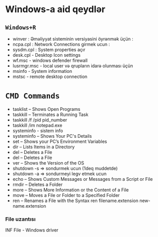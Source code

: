 # Windows-a aid qeydlər

## `Windows+R`

- winver : Əməliyyat sisteminin versiyasini öyrənmək üçün :
- ncpa.cpl : Network Connections girmek ucun :
- sysdm.cpl : System properties açır
- desk.cpl - Desktop Icon settings
- wf.msc - windows defender firewall
- lusrmgr.msc - local user və qrupların idarə olunması üçün
- msinfo - System information
- mstsc - remote desktop connection

# `CMD Commands`

- tasklist – Shows Open Programs
- taskkill – Terminates a Running Task
- taskkill /f /pid pid_number
- taskkill /im notepad.exe
- systeminfo - sistem info
- systeminfo – Shows Your PC's Details
- set – Shows your PC’s Environment Variables
- dir – Lists Items in a Directory
- del – Deletes a File
- del – Deletes a File
- ver – Shows the Version of the OS
- shutdown -s  ⇒ sondurmek ucun (1deq muddetde)
- shutdown -a ⇒ sondurmeyi legv etmek ucun
- echo – Shows Custom Messages or Messages from a Script or File
- rmdir – Deletes a Folder
- more – Shows More Information or the Content of a File
- move – Moves a File or Folder to a Specified Folder
- ren – Renames a File with the Syntax ren filename.extension new-name.extension

### File uzantısı
INF File - Windows driver